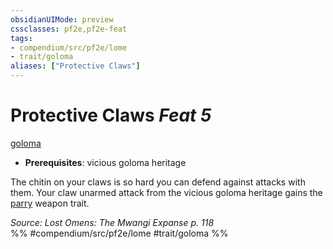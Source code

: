 ```yaml
---
obsidianUIMode: preview
cssclasses: pf2e,pf2e-feat
tags:
- compendium/src/pf2e/lome
- trait/goloma
aliases: ["Protective Claws"]
---
```

# Protective Claws  *Feat 5*  
[goloma](rules/traits/goloma-lome.md "Goloma Ancestry & Heritage Trait")  

- **Prerequisites**: vicious goloma heritage

The chitin on your claws is so hard you can defend against attacks with them. Your claw unarmed attack from the vicious goloma heritage gains the [parry](rules/traits/parry.md "Parry Weapon Trait") weapon trait.

*Source: Lost Omens: The Mwangi Expanse p. 118*  
%% #compendium/src/pf2e/lome #trait/goloma %%